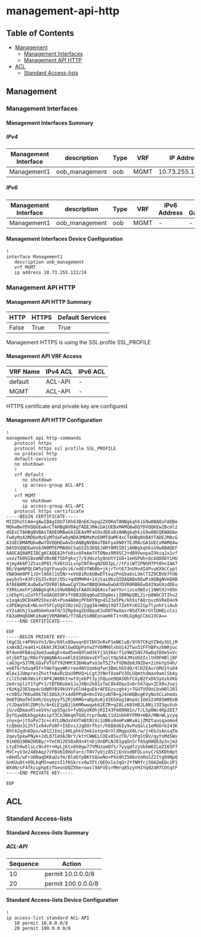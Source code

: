 # management-api-http

## Table of Contents

- [Management](#management)
  - [Management Interfaces](#management-interfaces)
  - [Management API HTTP](#management-api-http)
- [ACL](#acl)
  - [Standard Access-lists](#standard-access-lists)

## Management

### Management Interfaces

#### Management Interfaces Summary

##### IPv4

| Management Interface | description | Type | VRF | IP Address | Gateway |
| -------------------- | ----------- | ---- | --- | ---------- | ------- |
| Management1 | oob_management | oob | MGMT | 10.73.255.122/24 | 10.73.255.2 |

##### IPv6

| Management Interface | description | Type | VRF | IPv6 Address | IPv6 Gateway |
| -------------------- | ----------- | ---- | --- | ------------ | ------------ |
| Management1 | oob_management | oob | MGMT | - | - |

#### Management Interfaces Device Configuration

```eos
!
interface Management1
   description oob_management
   vrf MGMT
   ip address 10.73.255.122/24
```

### Management API HTTP

#### Management API HTTP Summary

| HTTP | HTTPS | Default Services |
| ---- | ----- | ---------------- |
| False | True | True |

Management HTTPS is using the SSL profile SSL_PROFILE

#### Management API VRF Access

| VRF Name | IPv4 ACL | IPv6 ACL |
| -------- | -------- | -------- |
| default | ACL-API | - |
| MGMT | ACL-API | - |

HTTPS certificate and private key are configured.

#### Management API HTTP Configuration

```eos
!
management api http-commands
   protocol https
   protocol https ssl profile SSL_PROFILE
   no protocol http
   default-services
   no shutdown
   !
   vrf default
      no shutdown
      ip access-group ACL-API
   !
   vrf MGMT
      no shutdown
      ip access-group ACL-API
   protocol https certificate
-----BEGIN CERTIFICATE-----
MIIDhzCCAm+gAwIBAgIQU7lKh63BnEKJepq2ZX0KmTANBgkqhkiG9w0BAQsFADBe
MQkwBwYDVQQGEwAxCTAHBgNVBAgTADEJMAcGA1UEBxMAMQ8wDQYDVQQKEwZBcmlz
dGExCTAHBgNVBAsTADEOMAwGA1UEAxMFaG9zdDExDzANBgkqhkiG9w0BCQEWADAe
Fw0yMzA3MDQxMzEyMTdaFw0yNDA3MDMxMzE0MTdaMF4xCTAHBgNVBAYTADEJMAcG
A1UECBMAMQkwBwYDVQQHEwAxDzANBgNVBAoTBkFyaXN0YTEJMAcGA1UECxMAMQ4w
DAYDVQQDEwVob3N0MTEPMA0GCSqGSIb3DQEJARYAMIIBIjANBgkqhkiG9w0BAQEF
AAOCAQ8AMIIBCgKCAQEA2hfk0inXFmAm7VTONoz8R9SC2+dB9VwxpaI9kiqJx1vf
uxozT609IBxmNEVBvNEfSbFgkvj7/9JHxzSy0nUtY1U8+1eHSPUh+QcbQ886YiHU
4jmyAk6PJZtacdP8I/hV6tUiLvnpCNf8ngNZ6D3pL//tFziWT2PNhM7Pt0hnIA67
B6/VqmNPQLGW5ySgYFuwyOci6/xdEVfWbBb+jkjrTnt673nU9vdI4PvuKXbCCypt
VNA9mm9PF1JO+l06kl1U5Nr+xVG0iMz6UBwDTtea2PnGbaUcLUmlTIZ9CBVb7Yd6
pwybs5+A3FcEG3Sc0qY/OSc+qdOMHR4+1XjSai06zQIDAQABo0EwPzAOBgNVHQ8B
Af8EBAMCAuQwEwYDVR0lBAwwCgYIKwYBBQUHAwEwGAYDVR0RBBEwD4INaG9zdDEu
YXRkLmxhYjANBgkqhkiG9w0BAQsFAAOCAQEAssfaeYXvrizcx9WIvj1NWtXJ+6On
LnEbpYLuIwYhTSoQAG859PzfYDB3QDqq6uE5Dg8eijIBRNpQBLZirp8WbC5TIhu2
x1oqAiDCEH4M2Shez4h+Psm4ADmjPFbKY9gn4S23a5Pk/kh5sfAQrpvzKVReD4n9
cdPEWqVoE+NLnnYSFCyUgV20zzH2/2gg3A+WBqtXQf7ZehYcKGIGp7lynhF1iAuk
xY2sAhhj5aa0G6mhxmfd/3ZRp9xgZUdQquK3xDOT9wXasrNSdTXKrGYIUHELcCxi
FA3a0HqbDWh16aWjVKMAKWG/f7dAzSs0NEonaeHkT1+nRLGg0gCCbG1OCA==
-----END CERTIFICATE-----

EOF
-----BEGIN PRIVATE KEY-----
lKgCGL+4P0VoYn3/Bn/69lo8Owvq+DYINV3nRxP1eNKluB/9Y07CKqYZ9dy3ULjM
xxWxBZ/eaH1+L6KAtJR2GKlGwOQpPaYw2YV6MMdlxbUi42Twx51FFhBPxzbNRjuc
Bf4wn0FBAsq3om3uw6gE+4ad5eeQ9lmd3kYj1G364/f1o9WZSNS7GwDqfDOe5xVc
otjbOT1p/R0ofVgWgN64sxeKlEd1KUmxvEYfyolt9p564JMsU6XIsltH9FHBlj8F
caG3g+5JTMLGGvFVTGfY92HMtX36H6aPsUJeT5Z7xfVDNdb8JNZDe+2ihkYp54h/
ve8Tkrhduq45F+tWefqwyWKrree4NtUzmbqfwn3BmLhb54Q/4lD2EAurGMU1tuO4
WlAx1JUmpresZhxtfmAxRcQsU9MVQ+LCgt3YNnfXsmFV3OLGQmthdman9amlSb4y
rilChzWkVWsiFrAP4jW6Bkt+wt9jekPt3yjhQuue9QA3QhfCXyB2FxDkSyGskVKG
2e4rzpliY1TqP+J/tBTDKobm1JxJXBn2k81xTwC8k4OquIn6rX47qw+ZCX0vJsej
r8zKg23E5ep4cUdW9Y8S9kUVYyGlH4guEbrAFEGzszgh4j+7GUTVO9oLbxH0l201
+cVBSz7KKud0k7Al5DGX/Fx4d6PPpB+KnIVGjuNTB+gJ4nHQBvgKVyNoSCLahmdx
Oe8TUHafmlbHh/UxyUyyfS2RjDRMG+aKp8uAj43EGXeg1WnpXc1OmSIUR8SW0DxB
/tJDqa59lZ0Mjh/A+ELE1pB1jb6MRwwqak62EZR+qI8Lz68tHBJLANjJ3I5guVuh
jU/vQDmavRlxeSVn/up55gck+fyQGyUKOhjRII43Fm08N81n/T/LSp0Wc4Rp2DI7
DyYGywDbkbgpkAvipf3Ck3BkqmTGOLYcprOwNLt1d2nbhRYFM9+HBX/MB+WLyzyq
znyxq+jtXoPe73c+c4YLUNdxV4XTmBtRiVc1UBKu9omPxWKvAijZMZtausqaomo4
tcQbUo3i2hTix84vFU8F+IGEvsJJgDOrfhzr/hEBOd6Iy9vPoQalz1eMGG+bI43K
8ht42qdn6Dpx/w81ZJImij4HLphkV3mk1otqn8rVlXMqpoX0Lrw/j+EbJsAnsqTm
2qev5pkwPNyk+JdL07IddAJBrY/ktYCWWELCOEx85vzTO/lXPgStBV/qyYsMdSWx
91m0Q19BW2HOBy/+YeCN12EV8aR4n4tnDjOnBPLNJ81gqOnSrf6SgKWQb3p3vjm2
LtyEh9w5lsLc9cdYr+HyLjKtx6h0gw77YMUzomQfS/7yygdfzyVkkW0ILmZI65P7
MVC+yV3e248bAqz7zP8oK10HoFa+z/T0V7yUjz85ZjEnVxdBFDLvnyC/G5KDh0pt
v8kH5/wFroDNaqDKKwUsfm/Blmbfp8KtSQoeNo+PXo9hZ56KxVeRoSZ2Itg89NpQ
GnKUu0t+O9LkqMS+wmzxI1fKGkrcx9w3Tt/QEOxloJqOr2YfNMfcjS0AZmEDc1P1
WXdN/sF4fkcuphpEzTGeonDQZX6erowsl9AFVEsrMHrq85zyVHIYq924RfCOtqtF
-----END PRIVATE KEY-----

EOF
```

## ACL

### Standard Access-lists

#### Standard Access-lists Summary

##### ACL-API

| Sequence | Action |
| -------- | ------ |
| 10 | permit 10.0.0.0/8 |
| 20 | permit 100.0.0.0/8 |

#### Standard Access-lists Device Configuration

```eos
!
ip access-list standard ACL-API
   10 permit 10.0.0.0/8
   20 permit 100.0.0.0/8
```
